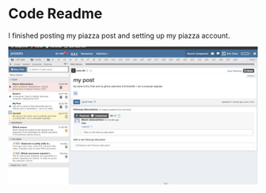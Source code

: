 # Code Readme

I finished posting my piazza post and setting up my piazza account.

![Alt text](<Screenshot 2023-09-07 at 3.11.27 PM.png>)